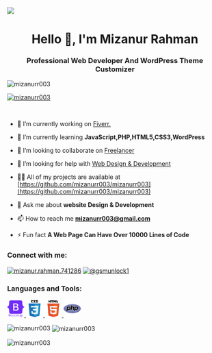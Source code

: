 <img src="https://i.ibb.co/gbHg21Wt/Linding-Banner.jpg">
<h1 align="center">Hello 👋, I'm Mizanur Rahman</h1>
<h3 align="center">Professional Web Developer And WordPress Theme Customizer</h3>

<p align="left"> <img src="https://komarev.com/ghpvc/?username=mizanurr003&label=Profile%20views&color=0e75b6&style=flat" alt="mizanurr003" /> </p>

<p align="left"> <a href="https://github.com/ryo-ma/github-profile-trophy"><img src="https://github-profile-trophy.vercel.app/?username=mizanurr003" alt="mizanurr003" /></a> </p>

<p align="left"> <a href="https://twitter.com/" target="blank"><img src="https://img.shields.io/twitter/follow/?logo=twitter&style=for-the-badge" alt="" /></a> </p>

- 🔭 I’m currently working on [Fiverr.](https://www.fiverr.com/mizanurr003/buying?source=avatar_menu_profile)

- 🌱 I’m currently learning **JavaScript,PHP,HTML5,CSS3,WordPress**

- 👯 I’m looking to collaborate on [Freelancer](https://github.com/mizanurr003/mizanurr003)

- 🤝 I’m looking for help with [Web Design & Development](https://www.freelancer.com/u/mizanurr003)

- 👨‍💻 All of my projects are available at [https://github.com/mizanurr003/mizanurr003](https://github.com/mizanurr003/mizanurr003)

- 💬 Ask me about **website Design & Development**

- 📫 How to reach me **mizanurr003@gmail.com**

- ⚡ Fun fact **A Web Page Can Have Over 10000 Lines of Code**

<h3 align="left">Connect with me:</h3>
<p align="left">
<a href="https://fb.com/mizanur.rahman.741286" target="blank"><img align="center" src="https://raw.githubusercontent.com/rahuldkjain/github-profile-readme-generator/master/src/images/icons/Social/facebook.svg" alt="mizanur.rahman.741286" height="30" width="40" /></a>
<a href="https://www.youtube.com/c/@gsmunlock1" target="blank"><img align="center" src="https://raw.githubusercontent.com/rahuldkjain/github-profile-readme-generator/master/src/images/icons/Social/youtube.svg" alt="@gsmunlock1" height="30" width="40" /></a>
</p>

<h3 align="left">Languages and Tools:</h3>
<p align="left"> <a href="https://getbootstrap.com" target="_blank" rel="noreferrer"> <img src="https://raw.githubusercontent.com/devicons/devicon/master/icons/bootstrap/bootstrap-plain-wordmark.svg" alt="bootstrap" width="40" height="40"/> </a> <a href="https://www.w3schools.com/css/" target="_blank" rel="noreferrer"> <img src="https://raw.githubusercontent.com/devicons/devicon/master/icons/css3/css3-original-wordmark.svg" alt="css3" width="40" height="40"/> </a> <a href="https://www.w3.org/html/" target="_blank" rel="noreferrer"> <img src="https://raw.githubusercontent.com/devicons/devicon/master/icons/html5/html5-original-wordmark.svg" alt="html5" width="40" height="40"/> </a> <a href="https://www.php.net" target="_blank" rel="noreferrer"> <img src="https://raw.githubusercontent.com/devicons/devicon/master/icons/php/php-original.svg" alt="php" width="40" height="40"/> </a> </p>

<p><img align="left" src="https://github-readme-stats.vercel.app/api/top-langs?username=mizanurr003&show_icons=true&locale=en&layout=compact" alt="mizanurr003" /></p>

<p>&nbsp;<img align="center" src="https://github-readme-stats.vercel.app/api?username=mizanurr003&show_icons=true&locale=en" alt="mizanurr003" /></p>

<p><img align="center" src="https://github-readme-streak-stats.herokuapp.com/?user=mizanurr003&" alt="mizanurr003" /></p>
